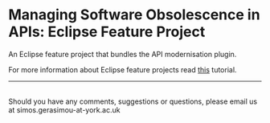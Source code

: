 # Managing Software Obsolescence in APIs: Eclipse Feature Project

An Eclipse feature project that bundles the API modernisation plugin.

For more information about Eclipse feature projects read [this](http://www.vogella.com/tutorials/EclipseFeatureProject/article.html) tutorial.
***
<br/>Should you have any comments, suggestions or questions, please email us at simos.gerasimou-at-york.ac.uk
